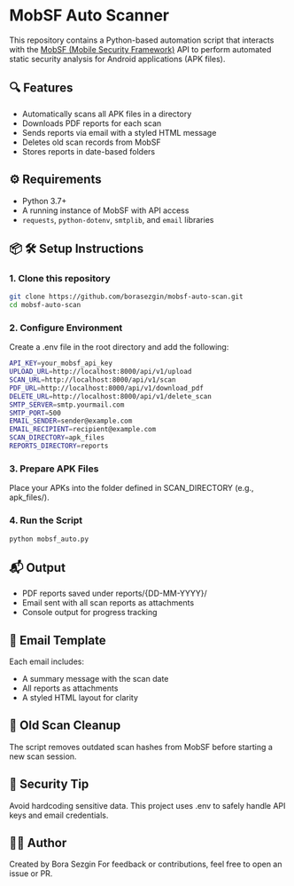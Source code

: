 # MobSF Auto Scanner

This repository contains a Python-based automation script that interacts with the [MobSF (Mobile Security Framework)](https://github.com/MobSF/Mobile-Security-Framework-MobSF) API to perform automated static security analysis for Android applications (APK files).

## 🔍 Features

- Automatically scans all APK files in a directory  
- Downloads PDF reports for each scan  
- Sends reports via email with a styled HTML message  
- Deletes old scan records from MobSF  
- Stores reports in date-based folders  

## ⚙️ Requirements

- Python 3.7+  
- A running instance of MobSF with API access  
- `requests`, `python-dotenv`, `smtplib`, and `email` libraries  

## 📦 🛠 Setup Instructions

### 1. Clone this repository

```bash
git clone https://github.com/borasezgin/mobsf-auto-scan.git
cd mobsf-auto-scan
```

### 2. Configure Environment
Create a .env file in the root directory and add the following:
```bash
API_KEY=your_mobsf_api_key
UPLOAD_URL=http://localhost:8000/api/v1/upload
SCAN_URL=http://localhost:8000/api/v1/scan
PDF_URL=http://localhost:8000/api/v1/download_pdf
DELETE_URL=http://localhost:8000/api/v1/delete_scan
SMTP_SERVER=smtp.yourmail.com
SMTP_PORT=500
EMAIL_SENDER=sender@example.com
EMAIL_RECIPIENT=recipient@example.com
SCAN_DIRECTORY=apk_files
REPORTS_DIRECTORY=reports
```

### 3. Prepare APK Files
Place your APKs into the folder defined in SCAN_DIRECTORY (e.g., apk_files/).

### 4. Run the Script
```bash
python mobsf_auto.py
```
## 📬 Output
-    PDF reports saved under reports/{DD-MM-YYYY}/
-    Email sent with all scan reports as attachments
-    Console output for progress tracking

## 💌 Email Template
Each email includes:

-    A summary message with the scan date
-    All reports as attachments
-    A styled HTML layout for clarity

## 🧼 Old Scan Cleanup
The script removes outdated scan hashes from MobSF before starting a new scan session.

## 🔐 Security Tip
Avoid hardcoding sensitive data. This project uses .env to safely handle API keys and email credentials.

## 👩‍💻 Author
Created by Bora Sezgin
For feedback or contributions, feel free to open an issue or PR.

